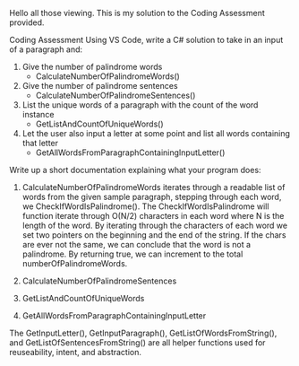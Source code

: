 Hello all those viewing. This is my solution to the Coding Assessment provided.

Coding Assessment
Using VS Code, write a C# solution to take in an input of a paragraph and:
1) Give the number of palindrome words
    - CalculateNumberOfPalindromeWords()
2) Give the number of palindrome sentences
    - CalculateNumberOfPalindromeSentences()
3) List the unique words of a paragraph with the count of the word instance
    - GetListAndCountOfUniqueWords()
4) Let the user also input a letter at some point and list all words containing that letter
    - GetAllWordsFromParagraphContainingInputLetter()

Write up a short documentation explaining what your program does:

1) CalculateNumberOfPalindromeWords iterates through a readable list of words from the given sample paragraph, stepping through each word, we CheckIfWordIsPalindrome(). The CheckIfWordIsPalindrome will function iterate through O(N/2) characters in each word where N is the length of the word. By iterating through the characters of each word we set two pointers on the beginning and the end of the string. If the chars are ever not the same, we can conclude that the word is not a palindrome. By returning true, we can increment to the total numberOfPalindromeWords.

2) CalculateNumberOfPalindromeSentences 

3) GetListAndCountOfUniqueWords

4) GetAllWordsFromParagraphContainingInputLetter

The GetInputLetter(), GetInputParagraph(), GetListOfWordsFromString(), and GetListOfSentencesFromString() are all helper functions used for reuseability, intent, and abstraction.
